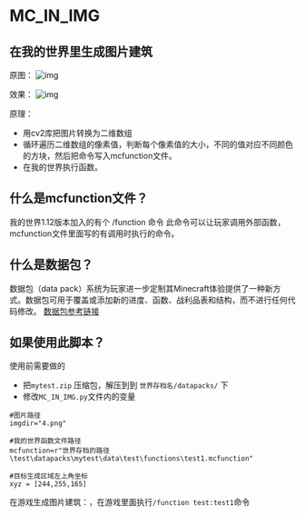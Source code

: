 # MC_IN_IMG
## 在我的世界里生成图片建筑

原图：
![img](https://github.com/daichenglong/MC_IN_IMG/blob/master/4.png?raw=true)

效果：
![img](https://github.com/daichenglong/MC_IN_IMG/blob/master/%E6%95%88%E6%9E%9C/2020-04-11_17.59.19.png?raw=true)

原理：
+ 用cv2库把图片转换为二维数组
+ 循环遍历二维数组的像素值，判断每个像素值的大小，不同的值对应不同颜色的方块，然后把命令写入mcfunction文件。
+ 在我的世界执行函数。

## 什么是mcfunction文件？
我的世界1.12版本加入的有个 /function 命令 此命令可以让玩家调用外部函数，mcfunction文件里面写的有调用时执行的命令。

## 什么是数据包？
数据包（data pack）系统为玩家进一步定制其Minecraft体验提供了一种新方式。数据包可用于覆盖或添加新的进度、函数、战利品表和结构，而不进行任何代码修改。
[数据包参考链接](https://minecraft-zh.gamepedia.com/%E6%95%B0%E6%8D%AE%E5%8C%85#pack.mcmeta)

## 如果使用此脚本？

使用前需要做的
- 把```mytest.zip``` 压缩包，解压到到 ```世界存档名/datapacks/``` 下
- 修改```MC_IN_IMG.py```文件内的变量
 ```
#图片路径
imgdir="4.png"

#我的世界函数文件路径
mcfunction=r"世界存档的路径\test\datapacks\mytest\data\test\functions\test1.mcfunction"

#目标生成区域左上角坐标
xyz = [244,255,165]
```

在游戏生成图片建筑：，在游戏里面执行``` /function test:test1 ```命令

